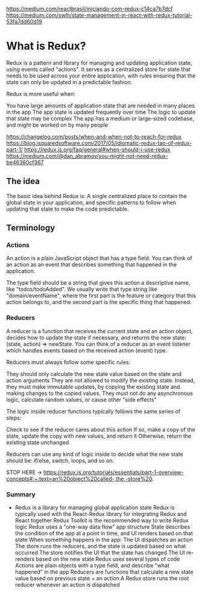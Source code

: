 https://medium.com/reactbrasil/iniciando-com-redux-c14ca7b7dcf
https://medium.com/swlh/state-management-in-react-with-redux-tutorial-53fa7dd60d19

# What is Redux?

Redux is a pattern and library for managing and updating application state, using events called "actions". It serves as a centralized store for state that needs to be used across your entire application, with rules ensuring that the state can only be updated in a predictable fashion.

Redux is more useful when:

You have large amounts of application state that are needed in many places in the app
The app state is updated frequently over time
The logic to update that state may be complex
The app has a medium or large-sized codebase, and might be worked on by many people

https://changelog.com/posts/when-and-when-not-to-reach-for-redux
https://blog.isquaredsoftware.com/2017/05/idiomatic-redux-tao-of-redux-part-1/
https://redux.js.org/faq/general#when-should-i-use-redux
https://medium.com/@dan_abramov/you-might-not-need-redux-be46360cf367

## The idea

The basic idea behind Redux is: A single centralized place to contain the global state in your application, and specific patterns to follow when updating that state to make the code predictable.

## Terminology

### Actions

An action is a plain JavaScript object that has a type field. You can think of an action as an event that describes something that happened in the application.

The type field should be a string that gives this action a descriptive name, like "todos/todoAdded". We usually write that type string like "domain/eventName", where the first part is the feature or category that this action belongs to, and the second part is the specific thing that happened.

### Reducers

A reducer is a function that receives the current state and an action object, decides how to update the state if necessary, and returns the new state: (state, action) => newState. You can think of a reducer as an event listener which handles events based on the received action (event) type.

Reducers must always follow some specific rules:

They should only calculate the new state value based on the state and action arguments
They are not allowed to modify the existing state. Instead, they must make immutable updates, by copying the existing state and making changes to the copied values.
They must not do any asynchronous logic, calculate random values, or cause other "side effects"

The logic inside reducer functions typically follows the same series of steps:

Check to see if the reducer cares about this action
If so, make a copy of the state, update the copy with new values, and return it
Otherwise, return the existing state unchanged

Reducers can use any kind of logic inside to decide what the new state should be: if/else, switch, loops, and so on.

STOP HERE -> https://redux.js.org/tutorials/essentials/part-1-overview-concepts#:~:text=an%20object%20called-,the,-store%20.

### Summary

- Redux is a library for managing global application state
  Redux is typically used with the React-Redux library for integrating Redux and React together
  Redux Toolkit is the recommended way to write Redux logic
  Redux uses a "one-way data flow" app structure
  State describes the condition of the app at a point in time, and UI renders based on that state
  When something happens in the app:
  The UI dispatches an action
  The store runs the reducers, and the state is updated based on what occurred
  The store notifies the UI that the state has changed
  The UI re-renders based on the new state
  Redux uses several types of code
  Actions are plain objects with a type field, and describe "what happened" in the app
  Reducers are functions that calculate a new state value based on previous state + an action
  A Redux store runs the root reducer whenever an action is dispatched
